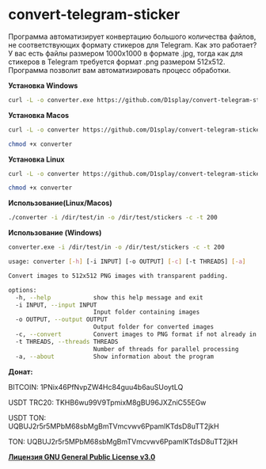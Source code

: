# convert-telegram-sticker

Программа автоматизирует конвертацию большого количества файлов, не соответствующих формату стикеров для Telegram. Как это работает? У вас есть файлы размером 1000x1000 в формате .jpg, тогда как для стикеров в Telegram требуется формат .png размером 512x512. Программа позволит вам автоматизировать процесс обработки.

**Установка Windows**

```bash
curl -L -o converter.exe https://github.com/D1splay/convert-telegram-sticker/releases/download/beta/converter-0.2-beta-win-x64.exe
```

**Установка Macos**

```bash
curl -L -o converter https://github.com/D1splay/convert-telegram-sticker/releases/download/beta/converter-0.2-beta-macos-arm
```
```bash
chmod +x converter
```
**Установка Linux**
```bash
curl -L -o converter https://github.com/D1splay/convert-telegram-sticker/releases/download/beta/converter-0.2-beta-linux
```
```bash
chmod +x converter
```

**Использование(Linux/Macos)**

```bash
./converter -i /dir/test/in -o /dir/test/stickers -c -t 200
```

**Использование (Windows)**
```bash
converter.exe -i /dir/test/in -o /dir/test/stickers -c -t 200
```

```bash
usage: converter [-h] [-i INPUT] [-o OUTPUT] [-c] [-t THREADS] [-a]

Convert images to 512x512 PNG images with transparent padding.

options:
  -h, --help            show this help message and exit
  -i INPUT, --input INPUT
                        Input folder containing images
  -o OUTPUT, --output OUTPUT
                        Output folder for converted images
  -c, --convert         Convert images to PNG format if not already in PNG format
  -t THREADS, --threads THREADS
                        Number of threads for parallel processing
  -a, --about           Show information about the program
```

**Донат:**

BITCOIN: 1PNix46PfNvpZW4Hc84guu4b6auSUoytLQ

USDT TRC20: TKHB6wu99V9TpmixM8gBU96JXZniC55EGw

USDT TON: UQBUJ2r5r5MPbM68sbMgBmTVmcvwv6PpamlKTdsD8uTT2jkH

TON: UQBUJ2r5r5MPbM68sbMgBmTVmcvwv6PpamlKTdsD8uTT2jkH

**[Лицензия GNU General Public License v3.0](https://github.com/D1splay/convert-telegram-sticker/blob/main/LICENSE)** 
